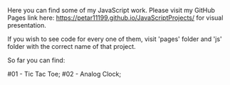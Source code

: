 Here you can find some of my JavaScript work.
Please visit my GitHub Pages link here: https://petar11199.github.io/JavaScriptProjects/ for visual presentation.

If you wish to see code for every one of them, visit 'pages' folder and 'js' folder with the correct name of that project.

So far you can find:

#01 - Tic Tac Toe;
#02 - Analog Clock;
